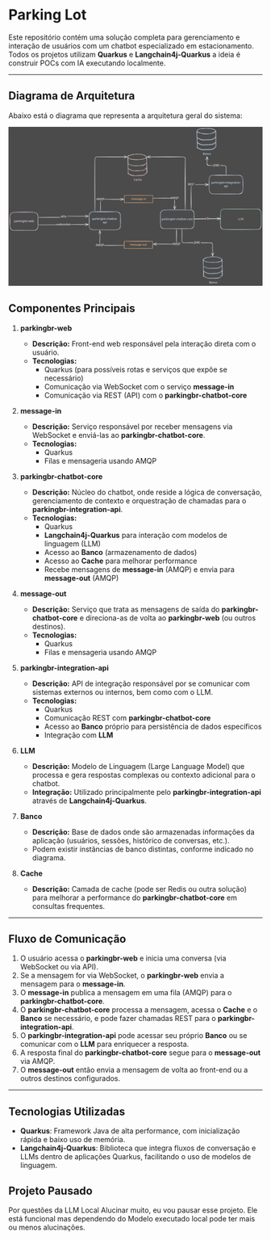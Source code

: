 # Parking Lot

Este repositório contém uma solução completa para gerenciamento e interação de usuários com um chatbot especializado em estacionamento. Todos os projetos utilizam **Quarkus** e **Langchain4j-Quarkus** a ideia é construir POCs com IA executando localmente.

---
## Diagrama de Arquitetura

Abaixo está o diagrama que representa a arquitetura geral do sistema:

![Arquitetura do Projeto](./architecture.svg)

## Componentes Principais

1. **parkingbr-web**  
   - **Descrição:** Front-end web responsável pela interação direta com o usuário.  
   - **Tecnologias:**  
     - Quarkus (para possíveis rotas e serviços que expõe se necessário)  
     - Comunicação via WebSocket com o serviço **message-in**  
     - Comunicação via REST (API) com o **parkingbr-chatbot-core**

2. **message-in**  
   - **Descrição:** Serviço responsável por receber mensagens via WebSocket e enviá-las ao **parkingbr-chatbot-core**.  
   - **Tecnologias:**  
     - Quarkus  
     - Filas e mensageria usando AMQP

3. **parkingbr-chatbot-core**  
   - **Descrição:** Núcleo do chatbot, onde reside a lógica de conversação, gerenciamento de contexto e orquestração de chamadas para o **parkingbr-integration-api**.  
   - **Tecnologias:**  
     - Quarkus  
     - **Langchain4j-Quarkus** para interação com modelos de linguagem (LLM)  
     - Acesso ao **Banco** (armazenamento de dados)  
     - Acesso ao **Cache** para melhorar performance  
     - Recebe mensagens de **message-in** (AMQP) e envia para **message-out** (AMQP)

4. **message-out**  
   - **Descrição:** Serviço que trata as mensagens de saída do **parkingbr-chatbot-core** e direciona-as de volta ao **parkingbr-web** (ou outros destinos).  
   - **Tecnologias:**  
     - Quarkus  
     - Filas e mensageria usando AMQP

5. **parkingbr-integration-api**  
   - **Descrição:** API de integração responsável por se comunicar com sistemas externos ou internos, bem como com o LLM.  
   - **Tecnologias:**  
     - Quarkus  
     - Comunicação REST com **parkingbr-chatbot-core**  
     - Acesso ao **Banco** próprio para persistência de dados específicos  
     - Integração com **LLM**

6. **LLM**  
   - **Descrição:** Modelo de Linguagem (Large Language Model) que processa e gera respostas complexas ou contexto adicional para o chatbot.  
   - **Integração:** Utilizado principalmente pelo **parkingbr-integration-api** através de **Langchain4j-Quarkus**.

7. **Banco**  
   - **Descrição:** Base de dados onde são armazenadas informações da aplicação (usuários, sessões, histórico de conversas, etc.).  
   - Podem existir instâncias de banco distintas, conforme indicado no diagrama.

8. **Cache**  
   - **Descrição:** Camada de cache (pode ser Redis ou outra solução) para melhorar a performance do **parkingbr-chatbot-core** em consultas frequentes.

---

## Fluxo de Comunicação

1. O usuário acessa o **parkingbr-web** e inicia uma conversa (via WebSocket ou via API).
2. Se a mensagem for via WebSocket, o **parkingbr-web** envia a mensagem para o **message-in**.
3. O **message-in** publica a mensagem em uma fila (AMQP) para o **parkingbr-chatbot-core**.
4. O **parkingbr-chatbot-core** processa a mensagem, acessa o **Cache** e o **Banco** se necessário, e pode fazer chamadas REST para o **parkingbr-integration-api**.
5. O **parkingbr-integration-api** pode acessar seu próprio **Banco** ou se comunicar com o **LLM** para enriquecer a resposta.
6. A resposta final do **parkingbr-chatbot-core** segue para o **message-out** via AMQP.
7. O **message-out** então envia a mensagem de volta ao front-end ou a outros destinos configurados.

---

## Tecnologias Utilizadas

- **Quarkus**: Framework Java de alta performance, com inicialização rápida e baixo uso de memória.
- **Langchain4j-Quarkus**: Biblioteca que integra fluxos de conversação e LLMs dentro de aplicações Quarkus, facilitando o uso de modelos de linguagem.

## Projeto Pausado

Por questões da LLM Local Alucinar muito, eu vou pausar esse projeto. Ele está funcional mas dependendo do Modelo executado local pode ter mais ou menos alucinações.